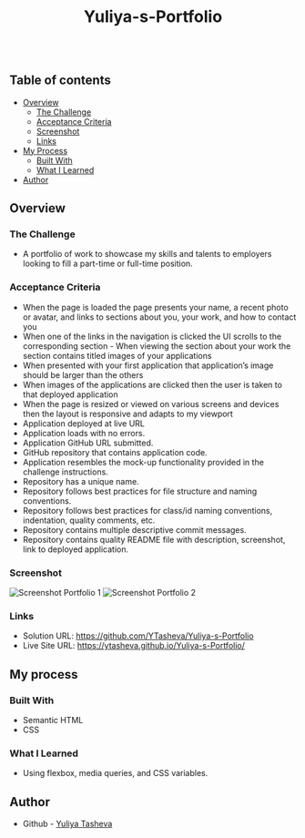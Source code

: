 <h1 align="center">Yuliya-s-Portfolio</h1>
  <br>
  <a href="https://github.com/YTasheva">
      <img src="https://img.shields.io/badge/SayThanks.io-%E2%98%BC-1EAEDB.svg?style=for-the-badge" alt=""></a>
  <a href="https://github.com/YTasheva/Yuliya-s-Portfolio/graphs/contributors">
      <img src="https://img.shields.io/github/contributors/YTasheva/yuliya-s-portfolio.svg?style=for-the-badge" alt=""></a>
  <a href="https://github.com/YTasheva/Yuliya-s-Portfolio/issues">
      <img src="https://img.shields.io/github/issues/YTasheva/yuliya-s-portfolio.svg?style=for-the-badge" alt=""></a>
  <a href="https://github.com/YTasheva/Yuliya-s-Portfolio/network/members">
      <img src="https://img.shields.io/github/forks/YTasheva/yuliya-s-portfolio.svg?style=for-the-badge" alt=""></a>
      

## Table of contents

- [Overview](#overview)
  - [The Challenge](#the-challenge)
  - [Acceptance Criteria](#acceptance-criteria)
  - [Screenshot](#screenshot)
  - [Links](#links)
- [My Process](#my-process)
  - [Built With](#built-with)
  - [What I Learned](#what-i-learned)
- [Author](#author)

## Overview

### The Challenge

-  A portfolio of work to showcase my skills and talents to employers looking to fill a part-time or full-time position.

### Acceptance Criteria

- When the page is loaded the page presents your name, a recent photo or avatar, and links to sections about you, your work, and how to contact you
- When one of the links in the navigation is clicked the UI scrolls to the corresponding section  - When viewing the section about your work the section contains titled images of your applications
- When presented with your first application that application’s image should be larger than the others
- When images of the applications are clicked then the user is taken to that deployed application
- When the page is resized or viewed on various screens and devices then the layout is responsive and adapts to my viewport
- Application deployed at live URL
- Application loads with no errors.
- Application GitHub URL submitted.
- GitHub repository that contains application code.
- Application resembles the mock-up functionality provided in the challenge instructions.
- Repository has a unique name.
- Repository follows best practices for file structure and naming conventions.
- Repository follows best practices for class/id naming conventions, indentation, quality comments, etc.
- Repository contains multiple descriptive commit messages.
- Repository contains quality README file with description, screenshot, link to deployed application.

  
### Screenshot

![Screenshot Portfolio 1](https://github.com/YTasheva/Yuliya-s-Portfolio/assets/148258557/5f69b526-7a03-4364-ac90-e558e945dab2)
![Screenshot Portfolio 2](https://github.com/YTasheva/Yuliya-s-Portfolio/assets/148258557/82039685-7029-4f2e-a8a1-cfa3402166e2)

### Links

- Solution URL: https://github.com/YTasheva/Yuliya-s-Portfolio
- Live Site URL: https://ytasheva.github.io/Yuliya-s-Portfolio/  
## My process

### Built With

- Semantic HTML
- CSS

### What I Learned

- Using flexbox, media queries, and CSS variables.

## Author

- Github - [Yuliya Tasheva](https://github.com/YTasheva)
